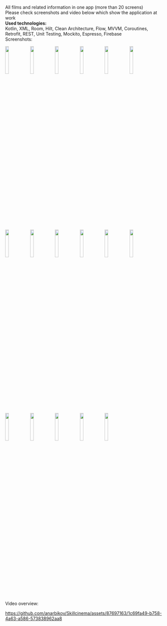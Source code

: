 All films and related information in one app  (more than 20 screens)  
Please check screenshots and video below which show the application at work  
**Used technologies:**  
Kotlin, XML, Room, Hilt,  Clean Architecture, Flow, MVVM, Coroutines, Retrofit, REST, Unit Testing, Mockito, Espresso, Firebase  
Screenshots:  

<img src="https://github.com/anarbikov/Skillcinema/assets/87697163/324722f8-5a87-4c98-b0a6-7b6c1a7d1155" width=15% height=15%>  
<img src="https://github.com/anarbikov/Skillcinema/assets/87697163/78d2fe00-a59c-4ed1-904b-7b63e0fc24b1" width=15% height=15%>  
<img src="https://github.com/anarbikov/Skillcinema/assets/87697163/3dfc8dd2-df5c-485f-a891-427166c3b7fb" width=15% height=15%>  
<img src="https://github.com/anarbikov/Skillcinema/assets/87697163/0ae9f414-965e-41be-b52e-5006ac9d6369" width=15% height=15%>  
<img src="https://github.com/anarbikov/Skillcinema/assets/87697163/ce1e4435-1af7-4fef-bfed-ebf686042da7" width=15% height=15%>  
<img src="https://github.com/anarbikov/Skillcinema/assets/87697163/b542bf48-1d51-4b38-a911-4c4a10140297" width=15% height=15%>  
<img src="https://github.com/anarbikov/Skillcinema/assets/87697163/96dab486-9195-43a9-b3a4-d81da426216d" width=15% height=15%>  
<img src="https://github.com/anarbikov/Skillcinema/assets/87697163/2acf1444-b39c-493b-aeb1-7e522b1ecebe" width=15% height=15%>  
<img src="https://github.com/anarbikov/Skillcinema/assets/87697163/3525bf8e-13a3-4247-8d47-532792b53910" width=15% height=15%>  
<img src="https://github.com/anarbikov/Skillcinema/assets/87697163/0e2287c3-6637-4282-9971-7f0b00883cc5" width=15% height=15%>  
<img src="https://github.com/anarbikov/Skillcinema/assets/87697163/2b41a648-1c64-429a-a792-676548154591" width=15% height=15%>  
<img src="https://github.com/anarbikov/Skillcinema/assets/87697163/04873311-26c1-429d-9f5b-571815bc7889" width=15% height=15%>  
<img src="https://github.com/anarbikov/Skillcinema/assets/87697163/e89c7edd-a113-43b7-92f0-db8a5ab80084" width=15% height=15%>  
<img src="https://github.com/anarbikov/Skillcinema/assets/87697163/12e4b006-1e1c-4ef4-9f04-7d87b6897303" width=15% height=15%>  
<img src="https://github.com/anarbikov/Skillcinema/assets/87697163/22e5d465-36b8-43f4-b5c0-f08cca97db65" width=15% height=15%>  
<img src="https://github.com/anarbikov/Skillcinema/assets/87697163/7d63a50a-ee7e-4782-a747-99fd5966e7a3" width=15% height=15%>  
<img src="https://github.com/anarbikov/Skillcinema/assets/87697163/740a5408-004a-4bf1-b174-d44474dc34ba" width=15% height=15%>  



Video overview:  

https://github.com/anarbikov/Skillcinema/assets/87697163/1c69fa49-b758-4a63-a586-573838962aa8

